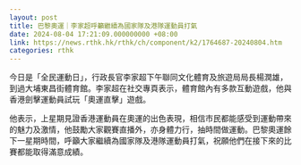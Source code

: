 ```yaml
---
layout: post
title: 巴黎奧運｜李家超呼籲繼續為國家隊及港隊運動員打氣
date: 2024-08-04 17:21:09.000000000 +08:00
link: https://news.rthk.hk/rthk/ch/component/k2/1764687-20240804.htm
categories: rthk
---
```


今日是「全民運動日」，行政長官李家超下午聯同文化體育及旅遊局局長楊潤雄，到過大埔東昌街體育館。李家超在社交專頁表示，體育館內有多款互動遊戲，他與香港劍擊運動員試玩「奧運直擊」遊戲。
 
他表示，上星期見證香港運動員在奧運的出色表現，相信市民都能感受到運動帶來的魅力及激情，他鼓勵大家觀賽直播外，亦身體力行，抽時間做運動。巴黎奧運餘下一星期時間，呼籲大家繼續為國家隊及港隊運動員打氣，祝願他們在接下來的比賽都能取得滿意成績。
